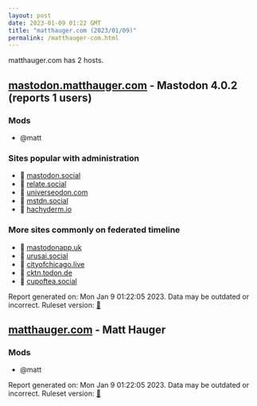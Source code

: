 ```yaml
---
layout: post
date: 2023-01-09 01:22 GMT
title: "matthauger.com (2023/01/09)"
permalink: /matthauger-com.html
---
```


matthauger.com has 2 hosts.

## [mastodon.matthauger.com](https://mastodon.matthauger.com) - Mastodon 4.0.2 (reports 1 users)

### Mods
 * @matt

### Sites popular with administration

* 🐘 [mastodon.social](/mastodon-social.html)
* 🐘 [relate.social](/relate-social.html)
* 🐘 [universeodon.com](/universeodon-com.html)
* 🐘 [mstdn.social](/mstdn-social.html)
* 🐘 [hachyderm.io](/hachyderm-io.html)

### More sites commonly on federated timeline

* 🐘 [mastodonapp.uk](/mastodonapp-uk.html)
* 🐘 [urusai.social](/urusai-social.html)
* 🐘 [cityofchicago.live](/cityofchicago-live.html)
* 🐘 [cktn.todon.de](/cktn-todon-de.html)
* 🐘 [cupoftea.social](/cupoftea-social.html)

Report generated on: Mon Jan  9 01:22:05 2023. Data may be outdated or incorrect.
Ruleset version: [🏀](/version-basketball)

## [matthauger.com](https://matthauger.com) - Matt Hauger

### Mods
 * @matt

Report generated on: Mon Jan  9 01:22:05 2023. Data may be outdated or incorrect.
Ruleset version: [🏀](/version-basketball)
